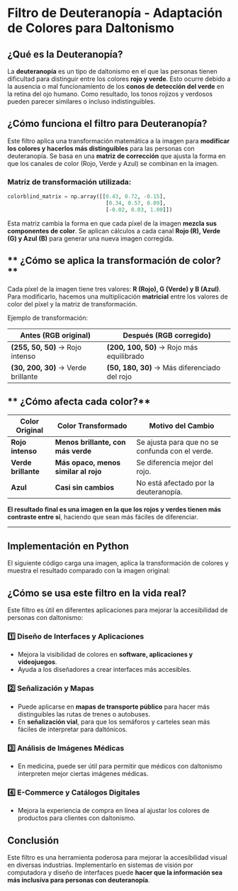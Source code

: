 # Filtro de Deuteranopía - Adaptación de Colores para Daltonismo

## ¿Qué es la Deuteranopía?
La **deuteranopía** es un tipo de daltonismo en el que las personas tienen dificultad para distinguir entre los colores **rojo y verde**. Esto ocurre debido a la ausencia o mal funcionamiento de los **conos de detección del verde** en la retina del ojo humano. Como resultado, los tonos rojizos y verdosos pueden parecer similares o incluso indistinguibles.

## ¿Cómo funciona el filtro para Deuteranopía?
Este filtro aplica una transformación matemática a la imagen para **modificar los colores y hacerlos más distinguibles** para las personas con deuteranopía. Se basa en una **matriz de corrección** que ajusta la forma en que los canales de color (Rojo, Verde y Azul) se combinan en la imagen.

### Matriz de transformación utilizada:
```python
colorblind_matrix = np.array([[0.43, 0.72, -0.15],
                               [0.34, 0.57, 0.09],
                               [-0.02, 0.03, 1.00]])
```

Esta matriz cambia la forma en que cada píxel de la imagen **mezcla sus componentes de color**. Se aplican cálculos a cada canal **Rojo (R), Verde (G) y Azul (B)** para generar una nueva imagen corregida.


## ** ¿Cómo se aplica la transformación de color?**
Cada píxel de la imagen tiene tres valores: **R (Rojo), G (Verde) y B (Azul)**.  
Para modificarlo, hacemos una multiplicación **matricial** entre los valores de color del píxel y la matriz de transformación.

Ejemplo de transformación:

| **Antes (RGB original)** | **Después (RGB corregido)** |
|----------------|----------------|
| **(255, 50, 50)**  → Rojo intenso | **(200, 100, 50)** → Rojo más equilibrado |
| **(30, 200, 30)**  → Verde brillante | **(50, 180, 30)** → Más diferenciado del rojo |



## ** ¿Cómo afecta cada color?**

| **Color Original** | **Color Transformado** | **Motivo del Cambio** |
|----------------|----------------|----------------|
| **Rojo intenso** | **Menos brillante, con más verde** | Se ajusta para que no se confunda con el verde. |
| **Verde brillante** | **Más opaco, menos similar al rojo** | Se diferencia mejor del rojo. |
| **Azul** | **Casi sin cambios** | No está afectado por la deuteranopía. |

**El resultado final es una imagen en la que los rojos y verdes tienen más contraste entre sí**, haciendo que sean más fáciles de diferenciar.

---

## Implementación en Python
El siguiente código carga una imagen, aplica la transformación de colores y muestra el resultado comparado con la imagen original:

## ¿Cómo se usa este filtro en la vida real?
Este filtro es útil en diferentes aplicaciones para mejorar la accesibilidad de personas con daltonismo:

### 1️⃣ **Diseño de Interfaces y Aplicaciones**
- Mejora la visibilidad de colores en **software, aplicaciones y videojuegos**.
- Ayuda a los diseñadores a crear interfaces más accesibles.

### 2️⃣ **Señalización y Mapas**
- Puede aplicarse en **mapas de transporte público** para hacer más distinguibles las rutas de trenes o autobuses.
- En **señalización vial**, para que los semáforos y carteles sean más fáciles de interpretar para daltónicos.

### 3️⃣ **Análisis de Imágenes Médicas**
- En medicina, puede ser útil para permitir que médicos con daltonismo interpreten mejor ciertas imágenes médicas.

### 4️⃣ **E-Commerce y Catálogos Digitales**
- Mejora la experiencia de compra en línea al ajustar los colores de productos para clientes con daltonismo.

## Conclusión
Este filtro es una herramienta poderosa para mejorar la accesibilidad visual en diversas industrias. Implementarlo en sistemas de visión por computadora y diseño de interfaces puede **hacer que la información sea más inclusiva para personas con deuteranopía**.


